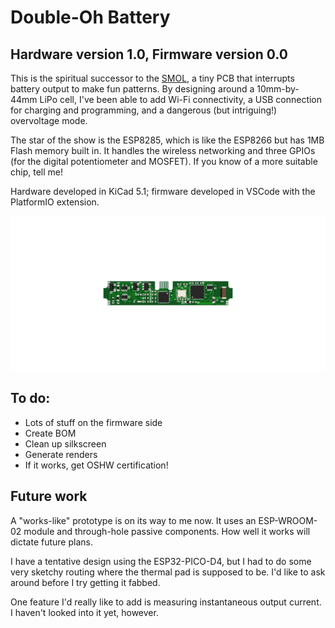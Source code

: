 # Double-Oh Battery

## Hardware version 1.0, Firmware version 0.0

This is the spiritual successor to the [SMOL](https://github.com/heyspacebuck/SMOL), a tiny PCB that interrupts battery output to make fun patterns. By designing around a 10mm-by-44mm LiPo cell, I've been able to add Wi-Fi connectivity, a USB connection for charging and programming, and a dangerous (but intriguing!) overvoltage mode.

The star of the show is the ESP8285, which is like the ESP8266 but has 1MB Flash memory built in. It handles the wireless networking and three GPIOs (for the digital potentiometer and MOSFET). If you know of a more suitable chip, tell me!

Hardware developed in KiCad 5.1; firmware developed in VSCode with the PlatformIO extension.

![](assembly.gif)

## To do:

* Lots of stuff on the firmware side
* Create BOM
* Clean up silkscreen
* Generate renders
* If it works, get OSHW certification!

## Future work

A "works-like" prototype is on its way to me now. It uses an ESP-WROOM-02 module and through-hole passive components. How well it works will dictate future plans.

I have a tentative design using the ESP32-PICO-D4, but I had to do some very sketchy routing where the thermal pad is supposed to be. I'd like to ask around before I try getting it fabbed.

One feature I'd really like to add is measuring instantaneous output current. I haven't looked into it yet, however.
